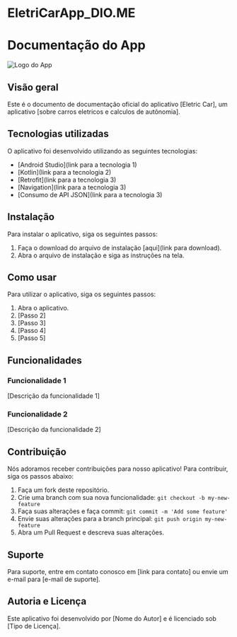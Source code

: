 # EletriCarApp_DIO.ME

# Documentação do App

![Logo do App](./logo.png)

## Visão geral

Este é o documento de documentação oficial do aplicativo [Eletric Car], um aplicativo [sobre carros eletricos e calculos de autônomia].

## Tecnologias utilizadas

O aplicativo foi desenvolvido utilizando as seguintes tecnologias:

- [Android Studio](link para a tecnologia 1)
- [Kotlin](link para a tecnologia 2)
- [Retrofit](link para a tecnologia 3)
- [Navigation](link para a tecnologia 3)
- [Consumo de API JSON](link para a tecnologia 3)

## Instalação

Para instalar o aplicativo, siga os seguintes passos:

1. Faça o download do arquivo de instalação [aqui](link para download).
2. Abra o arquivo de instalação e siga as instruções na tela.

## Como usar

Para utilizar o aplicativo, siga os seguintes passos:

1. Abra o aplicativo.
2. [Passo 2]
3. [Passo 3]
4. [Passo 4]
5. [Passo 5]

## Funcionalidades

### Funcionalidade 1

[Descrição da funcionalidade 1]

### Funcionalidade 2

[Descrição da funcionalidade 2]

## Contribuição

Nós adoramos receber contribuições para nosso aplicativo! Para contribuir, siga os passos abaixo:

1. Faça um fork deste repositório.
2. Crie uma branch com sua nova funcionalidade: `git checkout -b my-new-feature`
3. Faça suas alterações e faça commit: `git commit -m 'Add some feature'`
4. Envie suas alterações para a branch principal: `git push origin my-new-feature`
5. Abra um Pull Request e descreva suas alterações.

## Suporte

Para suporte, entre em contato conosco em [link para contato] ou envie um e-mail para [e-mail de suporte].

## Autoria e Licença

Este aplicativo foi desenvolvido por [Nome do Autor] e é licenciado sob [Tipo de Licença].
